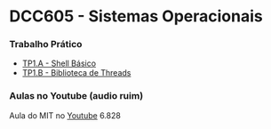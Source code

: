 # DCC605 - Sistemas Operacionais

### Trabalho Prático

- [TP1.A - Shell Básico](TP1/shell-assignment)
- [TP1.B - Biblioteca de Threads](https://github.com/cassios/so_tp_1b)

### Aulas no Youtube (audio ruim)

Aula do MIT no [Youtube][MITaula] 6.828

[MITaula]: https://www.youtube.com/watch?v=kDRHsNauoxk&list=PLfciLKR3SgqNJKKIKUliWoNBBH1VHL3AP
